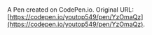 # 

A Pen created on CodePen.io. Original URL: [https://codepen.io/youtop549/pen/YzOmaQz](https://codepen.io/youtop549/pen/YzOmaQz).

